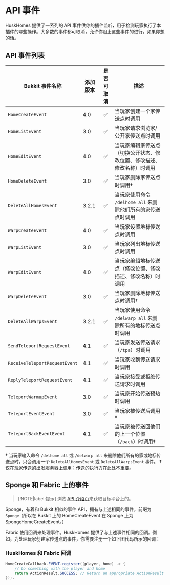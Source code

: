 # API 事件
HuskHomes 提供了一系列的 API 事件供你的插件监听，用于检测玩家执行了本插件的哪些操作。大多数的事件都可取消，允许你阻止这些事件的进行，如果你想的话。

## API 事件列表

|Bukkit 事件名称|添加版本|是否可取消|描述|
|---|---|:---:|---|
|`HomeCreateEvent`|4.0|✅|当玩家创建一个家传送点时调用|
|`HomeListEvent`|3.0|✅|当玩家请求浏览家/公开家传送点时调用|
|`HomeEditEvent`|4.0|✅|当玩家编辑家传送点（切换公开状态、修改位置、修改描述、修改名称）时调用|
|`HomeDeleteEvent`|3.0|✅|当玩家删除家传送点时调用†|
|`DeleteAllHomesEvent`|3.2.1|✅|当玩家使用命令 `/delhome all` 来删除他们所有的家传送点时调用|
|`WarpCreateEvent`|4.0|✅|当玩家设置地标传送点时调用|
|`WarpListEvent`|3.0|✅|当玩家列出地标传送点时调用|
|`WarpEditEvent`|4.0|✅|当玩家编辑地标传送点（修改位置、修改描述、修改名称）时调用|
|`WarpDeleteEvent`|3.0|✅|当玩家删除地标传送点时调用†|
|`DeleteAllWarpsEvent`|3.2.1|✅|当玩家使用命令 `/delwarp all` 来删除所有的地标传送点时调用|
|`SendTeleportRequestEvent`|4.1|✅|当玩家发送传送请求（`/tpa`）时调用|
|`ReceiveTeleportRequestEvent`|4.1|✅|当玩家收到传送请求时调用|
|`ReplyTeleportRequestEvent`|4.1|✅|当玩家接受或拒绝传送请求时调用|
|`TeleportWarmupEvent`|3.0|✅|当玩家开始传送预热时调用|
|`TeleportEventEvent`|3.0|✅|当玩家被传送后调用‡|
|`TeleportBackEventEvent`|4.1|✅|当玩家被传送回他们的上一个位置（`/back`）时调用‡|

† 当玩家输入命令 `/delhome all` 或 `/delwarp all` 来删除他们所有的家或地标传送点时，只会调用一个 `DeleteAllHomesEvent` 或 `DeleteAllWarpsEvent` 事件。
‡ 仅在玩家传送的出发服务器上调用；传送的执行方在此处不重要。

## Sponge 和 Fabric 上的事件

> [!NOTE|label:提示]
> 浏览 [API 介绍页](documentation.api.md)来获取目标平台上的。

Sponge，有着和 Bukkit 相似的事件 API，拥有与上述相同的事件，前缀为 `Sponge`（所以在 Bukkit 上的 HomeCreateEvent 在 Sponge 上为 SpongeHomeCreateEvent。）

Fabric 使用回调来处理事件。HuskHomes 提供了与上述事件相同的回调。例如，为处理玩家创建家传送点的事件，你需要注册一个如下图代码所示的回调：

### HuskHomes 和 Fabric 回调

```Java
HomeCreateCallback.EVENT.register((player, home) -> {
    // Do something with the player and home
    return ActionResult.SUCCESS; // Return an appropriate ActionResult
});.
```